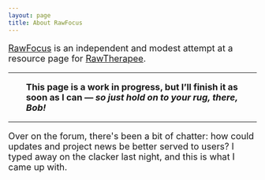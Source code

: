 ```yaml
---
layout: page
title: About RawFocus
---
```


<font size="4">

[RawFocus](https:://martbetz.github.io/WIP/rawfocus.html) is an independent and modest attempt at a resource page for [RawTherapee](https://rawtherapee.com).

<hr><p><span style="display:block; margin-left:2em; margin-right:2em">
<b>This page is a work in progress, but I’ll finish it  as soon as I can — <i>so just hold on to your rug, there, Bob!</i></b><hr>
</span></p>

Over on the forum, there's been a bit of chatter: how could updates and project news be better served to users? I typed away on the clacker last night, and this is what I came up with.

</font>


<!--

### RawTherapee? What's that? ###

[RawTherapee](https://rawtherapee.com) is a powerful image-processing tool that's free and open source.

-->
